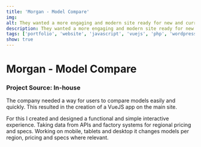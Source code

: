 ```yaml
---
title: 'Morgan - Model Compare'
img: 
alt: They wanted a more engaging and modern site ready for new and current students. 
description: They wanted a more engaging and modern site ready for new and current students. 
tags: ['portfolio', 'website', 'javascript', 'vuejs', 'php', 'wordpress', 'design']
show: true
---
```


# Morgan - Model Compare
### Project Source: In-house

The company needed a way for users to compare models easily and quickly. This resulted in the creation of a VueJS app on the main site.

For this I created and designed a functional and simple interactive experience. Taking data from APIs and factory systems for regional pricing and specs. Working on mobile, tablets and desktop it changes models per region, pricing and specs where relevant.